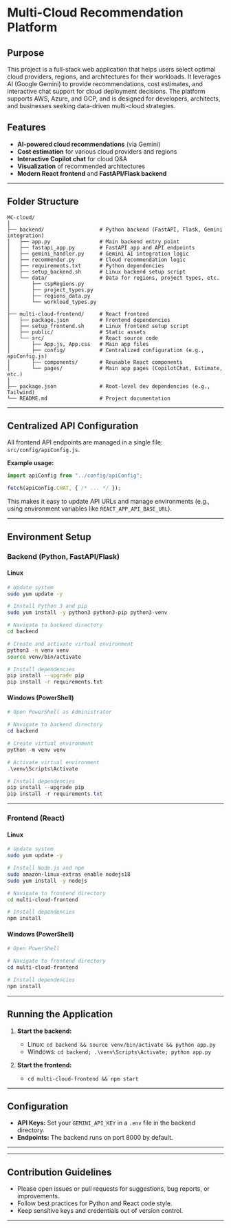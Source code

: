 # Multi-Cloud Recommendation Platform

## Purpose

This project is a full-stack web application that helps users select optimal cloud providers, regions, and architectures for their workloads. It leverages AI (Google Gemini) to provide recommendations, cost estimates, and interactive chat support for cloud deployment decisions. The platform supports AWS, Azure, and GCP, and is designed for developers, architects, and businesses seeking data-driven multi-cloud strategies.

## Features

- **AI-powered cloud recommendations** (via Gemini)
- **Cost estimation** for various cloud providers and regions
- **Interactive Copilot chat** for cloud Q&A
- **Visualization** of recommended architectures
- **Modern React frontend** and **FastAPI/Flask backend**

---

## Folder Structure

```
MC-cloud/
│
├── backend/                  # Python backend (FastAPI, Flask, Gemini integration)
│   ├── app.py                # Main backend entry point
│   ├── fastapi_app.py        # FastAPI app and API endpoints
│   ├── gemini_handler.py     # Gemini AI integration logic
│   ├── recommender.py        # Cloud recommendation logic
│   ├── requirements.txt      # Python dependencies
│   ├── setup_backend.sh      # Linux backend setup script
│   └── data/                 # Data for regions, project types, etc.
│       ├── cspRegions.py
│       ├── project_types.py
│       ├── regions_data.py
│       └── workload_types.py
│
├── multi-cloud-frontend/     # React frontend
│   ├── package.json          # Frontend dependencies
│   ├── setup_frontend.sh     # Linux frontend setup script
│   ├── public/               # Static assets
│   └── src/                  # React source code
│       ├── App.js, App.css   # Main app files
│       ├── config/           # Centralized configuration (e.g., apiConfig.js)
│       ├── components/       # Reusable React components
│       └── pages/            # Main app pages (CopilotChat, Estimate, etc.)
│
├── package.json              # Root-level dev dependencies (e.g., Tailwind)
└── README.md                 # Project documentation
```
---

## Centralized API Configuration

All frontend API endpoints are managed in a single file: `src/config/apiConfig.js`.

**Example usage:**

```js
import apiConfig from "../config/apiConfig";

fetch(apiConfig.CHAT, { /* ... */ });
```

This makes it easy to update API URLs and manage environments (e.g., using environment variables like `REACT_APP_API_BASE_URL`).


---

## Environment Setup

### Backend (Python, FastAPI/Flask)

#### Linux

```bash
# Update system
sudo yum update -y

# Install Python 3 and pip
sudo yum install -y python3 python3-pip python3-venv

# Navigate to backend directory
cd backend

# Create and activate virtual environment
python3 -m venv venv
source venv/bin/activate

# Install dependencies
pip install --upgrade pip
pip install -r requirements.txt
```

#### Windows (PowerShell)

```powershell
# Open PowerShell as Administrator

# Navigate to backend directory
cd backend

# Create virtual environment
python -m venv venv

# Activate virtual environment
.\venv\Scripts\Activate

# Install dependencies
pip install --upgrade pip
pip install -r requirements.txt
```

---

### Frontend (React)

#### Linux

```bash
# Update system
sudo yum update -y

# Install Node.js and npm
sudo amazon-linux-extras enable nodejs18
sudo yum install -y nodejs

# Navigate to frontend directory
cd multi-cloud-frontend

# Install dependencies
npm install
```

#### Windows (PowerShell)

```powershell
# Open PowerShell

# Navigate to frontend directory
cd multi-cloud-frontend

# Install dependencies
npm install
```

---

## Running the Application

1. **Start the backend:**
   - Linux: `cd backend && source venv/bin/activate && python app.py`
   - Windows: `cd backend; .\venv\Scripts\Activate; python app.py`

2. **Start the frontend:**
   - `cd multi-cloud-frontend && npm start`

---

## Configuration

- **API Keys:** Set your `GEMINI_API_KEY` in a `.env` file in the backend directory.
- **Endpoints:** The backend runs on port 8000 by default.

---


---

## Contribution Guidelines

- Please open issues or pull requests for suggestions, bug reports, or improvements.
- Follow best practices for Python and React code style.
- Keep sensitive keys and credentials out of version control.

---

